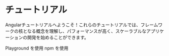 # チュートリアル

Angularチュートリアルへようこそ！これらのチュートリアルでは、フレームワークの核となる概念を理解し、パフォーマンスが高く、スケーラブルなアプリケーションの開発を始めることができます。

<docs-card-container>
  <docs-card title="ブラウザで Angular を学ぶ" link="コーディングを開始" href="tutorials/learn-angular" imgSrc="adev/src/assets/images/learn-angular-browser.svg">
    Playground を使用
  </docs-card>
  <docs-card title="最初の Angular アプリをローカルで構築する" link="コーディングを開始" href="tutorials/first-app" imgSrc="adev/src/assets/images/learn-angular-local.svg">
    npm を使用
  </docs-card>
</docs-card-container>
